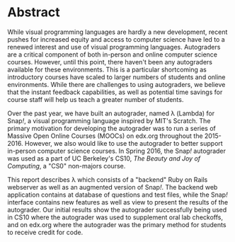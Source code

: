 # Abstract

While visual programming languages are hardly a new development, recent pushes for increased equity and access to computer science have led to a renewed interest and use of visual programming languages. Autograders are a critical component of both in-person and online computer science courses. However, until this point, there haven't been any autograders available for these environments. This is a particular shortcoming as introductory courses have scaled to larger numbers of students and online environments. While there are challenges to using autograders, we believe that the instant feedback capabilities, as well as potential time savings for course staff will help us  teach a greater number of students.

Over the past year, we have built an autograder, named λ (Lambda) for Snap<em>!</em>, a visual programming language inspired by MIT's Scratch. The primary motivation for developing the autograder was to run a series of Massive Open Online Courses (MOOCs) on edx.org throughout the 2015-2016. However, we also would like to use the autograder to better support in-person computer science courses. In Spring 2016, the Snap<em>!</em> autograder was used as a part of UC Berkeley's CS10, _The Beauty and Joy of Computing_, a "CS0" non-majors course.

This report describes λ which consists of a "backend" Ruby on Rails webserver as well as an augmented version of Snap<em>!</em>. The backend web application contains at database of questions and test files, while the Snap<em>!</em> interface contains new features as well as view to present the results of the autograder. Our initial results show the autograder successfully being used in CS10 where the autograder was used to supplement oral lab checkoffs, and on edx.org where the autograder was the primary method for students to receive credit for code.
